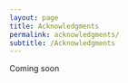 ```yaml
---
layout: page
title: Acknowledgments
permalink: acknowledgments/
subtitle: /Acknowledgments
---
```


Coming soon
